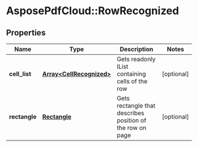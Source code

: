 ﻿# AsposePdfCloud::RowRecognized


## Properties
Name | Type | Description | Notes
------------ | ------------- | ------------- | -------------
**cell_list** | [**Array&lt;CellRecognized&gt;**](CellRecognized.md) | Gets readonly IList containing cells of the row | [optional] 
**rectangle** | [**Rectangle**](Rectangle.md) | Gets rectangle that describes position of the row on page | [optional] 


